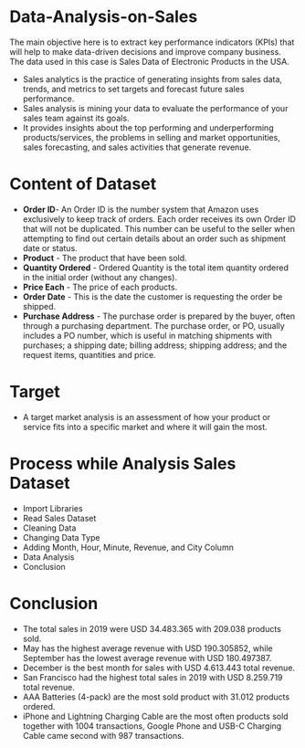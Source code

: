 # Data-Analysis-on-Sales
The main objective here is to extract key performance indicators (KPIs) that will help to make data-driven decisions and improve company business. The data used in this case is Sales Data of Electronic Products in the USA.

- Sales analytics is the practice of generating insights from sales data, trends, and metrics to set targets and forecast future sales performance. 
- Sales analysis is mining your data to evaluate the performance of your sales team against its goals. 
- It provides insights about the top performing and underperforming products/services, the problems in selling and market opportunities, sales forecasting, and sales        activities that generate revenue.

# Content of Dataset

- **Order ID**- An Order ID is the number system that Amazon uses exclusively to keep track of orders. Each order receives its own Order ID that will not be duplicated. This number can be useful to the seller when attempting to find out certain details about an order such as shipment date or status.
- **Product** - The product that have been sold.
- **Quantity Ordered** - Ordered Quantity is the total item quantity ordered in the initial order (without any changes).
- **Price Each** - The price of each products.
- **Order Date** - This is the date the customer is requesting the order be shipped.
- **Purchase Address** - The purchase order is prepared by the buyer, often through a purchasing department. The purchase order, or PO, usually includes a PO number,     which is useful in matching shipments with purchases; a shipping date; billing address; shipping address; and the request items, quantities and price.


# Target

- A target market analysis is an assessment of how your product or service fits into a specific market and where it will gain the most.

# Process while Analysis Sales Dataset

- Import Libraries
- Read Sales Dataset
- Cleaning Data
- Changing Data Type
- Adding Month, Hour, Minute, Revenue, and City Column
- Data Analysis
- Conclusion

# Conclusion

- The total sales in 2019 were USD 34.483.365 with 209.038 products sold.
- May has the highest average revenue with USD 190.305852, while September has the lowest average revenue with USD 180.497387.
- December is the best month for sales with USD 4.613.443 total revenue.
- San Francisco had the highest total sales in 2019 with USD 8.259.719 total revenue.
- AAA Batteries (4-pack) are the most sold product with 31.012 products ordered.
- iPhone and Lightning Charging Cable are the most often products sold together with 1004 transactions, Google Phone and USB-C Charging Cable came second with 987       transactions.
